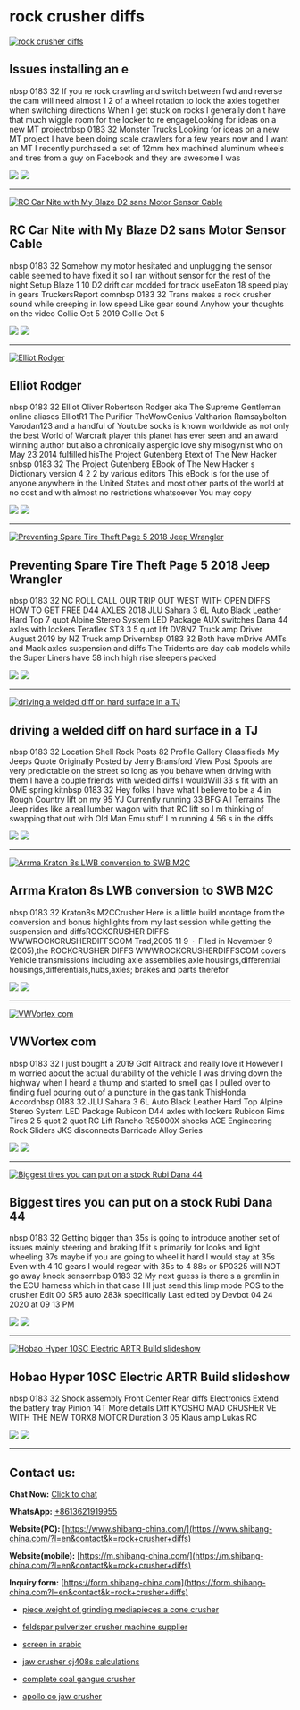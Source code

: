 # rock crusher diffs

<a href="https://swt.shibang-china.com/?l=en&img&k=rock+crusher+diffs" target="_blank">![rock crusher diffs](http://static.shibang-china.com/all-800x300/572.jpg)</a>

## Issues installing an e
nbsp 0183 32 If you re rock crawling and switch between fwd and reverse the cam will need almost 1 2 of a wheel rotation to lock the axles together when switching directions When I get stuck on rocks I generally don t have that much wiggle room for the locker to re engageLooking for ideas on a new MT projectnbsp 0183 32 Monster Trucks Looking for ideas on a new MT project I have been doing scale crawlers for a few years now and I want an MT I recently purchased a set of 12mm hex machined aluminum wheels and tires from a guy on Facebook and they are awesome I was


<a href="https://whatsapp.shibangsoft.com/WhatsApp.php" target="_blank" title="WhatsApp">![](http://static.shibang-china.com/icon/whatsapp.png)</a> <a href="https://swt.shibang-china.com/?l=en&icon&k=rock+crusher+diffs" target="_blank">![](http://static.shibang-china.com/icon/chat-en.png)</a>

---

<a href="https://swt.shibang-china.com/?l=en&img&k=rock+crusher+diffs" target="_blank">![RC Car Nite with My Blaze D2 sans Motor Sensor Cable](http://static.shibang-china.com/all-800x300/271.jpg)</a>

## RC Car Nite with My Blaze D2 sans Motor Sensor Cable
nbsp 0183 32 Somehow my motor hesitated and unplugging the sensor cable seemed to have fixed it so I ran without sensor for the rest of the night Setup Blaze 1 10 D2 drift car modded for track useEaton 18 speed play in gears TruckersReport comnbsp 0183 32 Trans makes a rock crusher sound while creeping in low speed Like gear sound Anyhow your thoughts on the video Collie Oct 5 2019 Collie Oct 5


<a href="https://whatsapp.shibangsoft.com/WhatsApp.php" target="_blank" title="WhatsApp">![](http://static.shibang-china.com/icon/whatsapp.png)</a> <a href="https://swt.shibang-china.com/?l=en&icon&k=rock+crusher+diffs" target="_blank">![](http://static.shibang-china.com/icon/chat-en.png)</a>

---

<a href="https://swt.shibang-china.com/?l=en&img&k=rock+crusher+diffs" target="_blank">![Elliot Rodger](http://static.shibang-china.com/all-800x300/21.jpg)</a>

## Elliot Rodger
nbsp 0183 32 Elliot Oliver Robertson Rodger aka The Supreme Gentleman online aliases ElliotR1 The Purifier TheWowGenius Valtharion Ramsaybolton Varodan123 and a handful of Youtube socks is known worldwide as not only the best World of Warcraft player this planet has ever seen and an award winning author but also a chronically aspergic love shy misogynist who on May 23 2014 fulfilled hisThe Project Gutenberg Etext of The New Hacker snbsp 0183 32 The Project Gutenberg EBook of The New Hacker s Dictionary version 4 2 2 by various editors This eBook is for the use of anyone anywhere in the United States and most other parts of the world at no cost and with almost no restrictions whatsoever You may copy


<a href="https://whatsapp.shibangsoft.com/WhatsApp.php" target="_blank" title="WhatsApp">![](http://static.shibang-china.com/icon/whatsapp.png)</a> <a href="https://swt.shibang-china.com/?l=en&icon&k=rock+crusher+diffs" target="_blank">![](http://static.shibang-china.com/icon/chat-en.png)</a>

---

<a href="https://swt.shibang-china.com/?l=en&img&k=rock+crusher+diffs" target="_blank">![Preventing Spare Tire Theft Page 5 2018 Jeep Wrangler](http://static.shibang-china.com/all-800x300/1155.jpg)</a>

## Preventing Spare Tire Theft Page 5 2018 Jeep Wrangler
nbsp 0183 32 NC ROLL CALL OUR TRIP OUT WEST WITH OPEN DIFFS HOW TO GET FREE D44 AXLES 2018 JLU Sahara 3 6L Auto Black Leather Hard Top 7 quot Alpine Stereo System LED Package AUX switches Dana 44 axles with lockers Teraflex ST3 3 5 quot lift DV8NZ Truck amp Driver August 2019 by NZ Truck amp Drivernbsp 0183 32 Both have mDrive AMTs and Mack axles suspension and diffs The Tridents are day cab models while the Super Liners have 58 inch high rise sleepers packed


<a href="https://whatsapp.shibangsoft.com/WhatsApp.php" target="_blank" title="WhatsApp">![](http://static.shibang-china.com/icon/whatsapp.png)</a> <a href="https://swt.shibang-china.com/?l=en&icon&k=rock+crusher+diffs" target="_blank">![](http://static.shibang-china.com/icon/chat-en.png)</a>

---

<a href="https://swt.shibang-china.com/?l=en&img&k=rock+crusher+diffs" target="_blank">![driving a welded diff on hard surface in a TJ](http://static.shibang-china.com/all-800x300/1039.jpg)</a>

## driving a welded diff on hard surface in a TJ
nbsp 0183 32 Location Shell Rock Posts 82 Profile Gallery Classifieds My Jeeps Quote Originally Posted by Jerry Bransford View Post Spools are very predictable on the street so long as you behave when driving with them I have a couple friends with welded diffs I wouldWill 33 s fit with an OME spring kitnbsp 0183 32 Hey folks I have what I believe to be a 4 in Rough Country lift on my 95 YJ Currently running 33 BFG All Terrains The Jeep rides like a real lumber wagon with that RC lift so I m thinking of swapping that out with Old Man Emu stuff I m running 4 56 s in the diffs


<a href="https://whatsapp.shibangsoft.com/WhatsApp.php" target="_blank" title="WhatsApp">![](http://static.shibang-china.com/icon/whatsapp.png)</a> <a href="https://swt.shibang-china.com/?l=en&icon&k=rock+crusher+diffs" target="_blank">![](http://static.shibang-china.com/icon/chat-en.png)</a>

---

<a href="https://swt.shibang-china.com/?l=en&img&k=rock+crusher+diffs" target="_blank">![Arrma Kraton 8s LWB conversion to SWB M2C](http://static.shibang-china.com/all-800x300/988.jpg)</a>

## Arrma Kraton 8s LWB conversion to SWB M2C
nbsp 0183 32 Kraton8s M2CCrusher Here is a little build montage from the conversion and bonus highlights from my last session while getting the suspension and diffsROCKCRUSHER DIFFS WWWROCKCRUSHERDIFFSCOM Trad,2005 11 9&ensp;&#0183;&ensp;Filed in November 9 (2005),the ROCKCRUSHER DIFFS WWWROCKCRUSHERDIFFSCOM covers Vehicle transmissions including axle assemblies,axle housings,differential housings,differentials,hubs,axles; brakes and parts therefor


<a href="https://whatsapp.shibangsoft.com/WhatsApp.php" target="_blank" title="WhatsApp">![](http://static.shibang-china.com/icon/whatsapp.png)</a> <a href="https://swt.shibang-china.com/?l=en&icon&k=rock+crusher+diffs" target="_blank">![](http://static.shibang-china.com/icon/chat-en.png)</a>

---

<a href="https://swt.shibang-china.com/?l=en&img&k=rock+crusher+diffs" target="_blank">![VWVortex com](http://static.shibang-china.com/all-800x300/763.jpg)</a>

## VWVortex com
nbsp 0183 32 I just bought a 2019 Golf Alltrack and really love it However I m worried about the actual durability of the vehicle I was driving down the highway when I heard a thump and started to smell gas I pulled over to finding fuel pouring out of a puncture in the gas tank ThisHonda Accordnbsp 0183 32 JLU Sahara 3 6L Auto Black Leather Hard Top Alpine Stereo System LED Package Rubicon D44 axles with lockers Rubicon Rims Tires 2 5 quot 2 quot RC Lift Rancho RS5000X shocks ACE Engineering Rock Sliders JKS disconnects Barricade Alloy Series


<a href="https://whatsapp.shibangsoft.com/WhatsApp.php" target="_blank" title="WhatsApp">![](http://static.shibang-china.com/icon/whatsapp.png)</a> <a href="https://swt.shibang-china.com/?l=en&icon&k=rock+crusher+diffs" target="_blank">![](http://static.shibang-china.com/icon/chat-en.png)</a>

---

<a href="https://swt.shibang-china.com/?l=en&img&k=rock+crusher+diffs" target="_blank">![Biggest tires you can put on a stock Rubi Dana 44](http://static.shibang-china.com/all-800x300/532.jpg)</a>

## Biggest tires you can put on a stock Rubi Dana 44
nbsp 0183 32 Getting bigger than 35s is going to introduce another set of issues mainly steering and braking If it s primarily for looks and light wheeling 37s maybe if you are going to wheel it hard I would stay at 35s Even with 4 10 gears I would regear with 35s to 4 88s or 5P0325 will NOT go away knock sensornbsp 0183 32 My next guess is there s a gremlin in the ECU harness which in that case I ll just send this limp mode POS to the crusher Edit 00 SR5 auto 283k specifically Last edited by Devbot 04 24 2020 at 09 13 PM


<a href="https://whatsapp.shibangsoft.com/WhatsApp.php" target="_blank" title="WhatsApp">![](http://static.shibang-china.com/icon/whatsapp.png)</a> <a href="https://swt.shibang-china.com/?l=en&icon&k=rock+crusher+diffs" target="_blank">![](http://static.shibang-china.com/icon/chat-en.png)</a>

---

<a href="https://swt.shibang-china.com/?l=en&img&k=rock+crusher+diffs" target="_blank">![Hobao Hyper 10SC Electric ARTR Build slideshow](http://static.shibang-china.com/all-800x300/150.jpg)</a>

## Hobao Hyper 10SC Electric ARTR Build slideshow
nbsp 0183 32 Shock assembly Front Center Rear diffs Electronics Extend the battery tray Pinion 14T More details Diff KYOSHO MAD CRUSHER VE WITH THE NEW TORX8 MOTOR Duration 3 05 Klaus amp Lukas RC

<a href="https://whatsapp.shibangsoft.com/WhatsApp.php" target="_blank" title="WhatsApp">![](http://static.shibang-china.com/icon/whatsapp.png)</a> <a href="https://swt.shibang-china.com/?l=en&icon&k=rock+crusher+diffs" target="_blank">![](http://static.shibang-china.com/icon/chat-en.png)</a>

---
## Contact us:

**Chat Now:** [Click to chat](https://swt.shibang-china.com?l=en&contact&k=rock+crusher+diffs)

**WhatsApp:**  [+8613621919955](https://whatsapp.shibangsoft.com/WhatsApp.php)

**Website(PC):** [https://www.shibang-china.com/](https://www.shibang-china.com/?l=en&contact&k=rock+crusher+diffs)

**Website(mobile):** [https://m.shibang-china.com/](https://m.shibang-china.com/?l=en&contact&k=rock+crusher+diffs)

**Inquiry form:** [https://form.shibang-china.com](https://form.shibang-china.com?l=en&contact&k=rock+crusher+diffs)

* [piece weight of grinding mediapieces a cone crusher](../170/piece%20weight%20of%20grinding%20mediapieces%20a%20cone%20crusher.md)

* [feldspar pulverizer crusher machine supplier](../170/feldspar%20pulverizer%20crusher%20machine%20supplier.md)

* [screen in arabic](../164/screen%20in%20arabic.md)

* [jaw crusher cj408s calculations](../170/jaw%20crusher%20cj408s%20calculations.md)

* [complete coal gangue crusher](../169/complete%20coal%20gangue%20crusher.md)

* [apollo co jaw crusher](../168/apollo%20co%20jaw%20crusher.md)